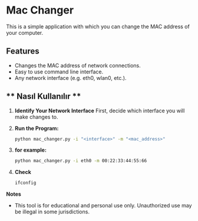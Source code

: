 # Mac Changer

This is a simple application with which you can change the MAC address of your computer.

## **Features**
- Changes the MAC address of network connections.
- Easy to use command line interface.
- Any network interface (e.g. eth0, wlan0, etc.).


## ** Nasıl Kullanılır **

1. **Identify Your Network Interface**
   First, decide which interface you will make changes to.

2. **Run the Program:**
   ```bash
   python mac_changer.py -i "<interface>" -m "<mac_address>"


3. **for example:**
   ```bash
   python mac_changer.py -i eth0 -m 00:22:33:44:55:66

4. **Check**
   ```bash
   ifconfig

**Notes**
- This tool is for educational and personal use only. Unauthorized use may be illegal in some jurisdictions.

   
